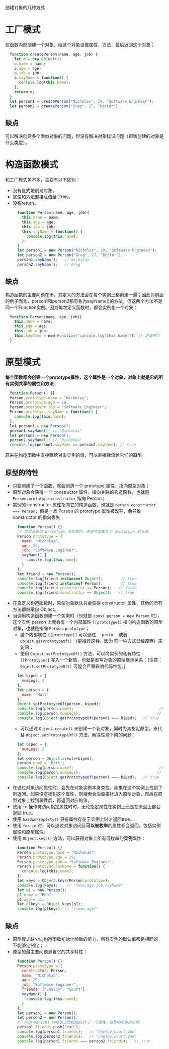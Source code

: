 创建对象的几种方式
# 工厂模式
  在函数内部创建一个对象，给这个对象设置属性、方法，最后返回这个对象；
  ```js
	function createPerson(name, age, job) {
      let o = new Object();
      o.name = name;
      o.age = age;
      o.job = job;
      o.sayName = function() {
        console.log(this.name);
      };
      return o;
    }
    let person1 = createPerson("Nicholas", 29, "Software Engineer");
    let person2 = createPerson("Greg", 27, "Doctor");
  ```
## 缺点
可以解决创建多个类似对象的问题，但没有解决对象标识问题（即新创建的对象是什么类型）。  

# 构造函数模式
和工厂模式差不多，主要有以下区别：
* 没有显式地创建对象。  
* 属性和方法直接赋值给了this。
* 没有return。
  ```js
	function Person(name, age, job){
      this.name = name;
      this.age = age;
      this.job = job;
      this.sayName = function() {
        console.log(this.name);
      };
    }
    let person1 = new Person("Nicholas", 29, "Software Engineer");
    let person2 = new Person("Greg", 27, "Doctor");
    person1.sayName();   // Nicholas
    person2.sayName();   // Greg
  ```
## 缺点
构造函数的主要问题在于，其定义的方法会在每个实例上都创建一遍；因此对前面的例子而言，person1和person2都有名为sayName()的方法，但这两个方法不是同一个Function实例。因为每次定义函数时，都会实例化一个对象：
```js
  function Person(name, age, job){
    this.name = name;
    this.age = age;
    this.job = job;
    this.sayName = new Function("console.log(this.name)"); // 逻辑等价
  }
```  
# 原型模式
**每个函数都会创建一个prototype属性，这个属性是一个对象，对象上就是它的所有实例共享的属性和方法**：
```js
  function Person() {}
  Person.prototype.name = "Nicholas";
  Person.prototype.age = 29;
  Person.prototype.job = "Software Engineer";
  Person.prototype.sayName = function() {
    console.log(this.name);
  };
  let person1 = new Person();
  person1.sayName(); // "Nicholas"
  let person2 = new Person();
  person2.sayName(); // "Nicholas"
  console.log(person1.sayName == person2.sayName); // true
```
原来在构造函数中直接赋给对象实例的值，可以直接赋值给它们的原型。

## 原型的特性
* 只要创建了一个函数，就会创造一个 prototype 属性，指向原型对象；
* 原型对象会获得一个 constructor 属性，指向关联的构造函数，也就是 `Person.prototype.constructor` 指向 Person；
* 实例的 constructor 属性指向它的构造函数，也就是 `person.constructor === Person`，但是一旦 Person 的 prototype 属性被改写，会导致 constructor 的指向丢失：  
  ```js
    function Person() {}
    // 这里没有给 prototype 添加属性，而是完全重写了 prototype 默认值
    Person.prototype = {
      name: "Nicholas",
      age: 29,
      job: "Software Engineer",
      sayName() {
        console.log(this.name);
      }
    };
    let friend = new Person();
    console.log(friend instanceof Object);        // true
    console.log(friend instanceof Person);        // true
    console.log(friend.constructor == Person);   // false
    console.log(friend.constructor == Object);   // true
  ```
* 在自定义构造函数时，原型对象默认只会获得 constructor 属性，其他的所有方法都继承自 Object。
* 当调用构造函数创建一个实例时（也就是 `const person = new Person` 时），这个实例 person 上就会有一个内部属性 `[[prototype]]` 指向构造函数的原型对象，也就是指向 `Person.prototype`；  
  * 这个内部属性 `[[prototype]]` 可以通过 `__proto__` 或者 `Object.getPrototypeOf()` （更推荐这种，因为 前一种方式已经废弃）来访问；
  * 使用 `Object.setPrototypeOf()` 方法，可以向实例的私有特性 `[[Prototype]]` 写入一个新值，也就是重写对象的原型继承关系：(注意：`Object.setPrototypeOf()` 可能会严重影响代码性能。)
  ```js
    let biped = {
      numLegs: 2
    };
    let person = {
      name: 'Matt'
    };
    Object.setPrototypeOf(person, biped);
    console.log(person.name);                                      // Matt
    console.log(person.numLegs);                                  // 2
    console.log(Object.getPrototypeOf(person) === biped);   // true
  ```
  * 可以通过 `Object.create()` 来创建一个新对象，同时为其指定原型，来代替 `Object.setPrototypeOf()` 方法，解决性能下降的问题：
  ```js
    let biped = {
      numLegs: 2
    };
    let person = Object.create(biped);
    person.name = 'Matt';
    console.log(person.name);                                      // Matt
    console.log(person.numLegs);                                  // 2
    console.log(Object.getPrototypeOf(person) === biped);   // true
  ```
* 在通过对象访问属性时，会先在对象实例本身查找，如果在这个实例上找到了则返回。如果没有找到这个属性，则搜索会沿着指针进入原型对象，然后在原型对象上找到属性后，再返回对应的值。
* 使用 `in` 操作符访问指定属性时时，无论指定属性在实例上还是在原型上都会返回 true。
* 使用 `hasOwnProperty()` 只有属性存在于实例上时才返回true。
* 使用 `for-in` 时，可以通过对象访问且**可以被枚举**的属性都会返回，包括实例属性和原型属性。
* 使用 `Object.keys()` 方法，可以获得对象上所有可枚举的**实例**属性：  
  ```js
    function Person() {}
    Person.prototype.name = "Nicholas";
    Person.prototype.age = 29;
    Person.prototype.job = "Software Engineer";
    Person.prototype.sayName = function() {
      console.log(this.name);
    };
    let keys = Object.keys(Person.prototype);
    console.log(keys);    // "name,age,job,sayName"
    let p1 = new Person();
    p1.name = "Rob";
    p1.age = 31;
    let p1keys = Object.keys(p1);
    console.log(p1keys); // "[name,age]"
  ```
## 缺点
* 原型模式缺少向构造函数初始化参数的能力，所有实例的默认值都是相同的，不能够定制化；
* 原型的最主要问题源自它的共享特性：
  ```js
    function Person() {}
    Person.prototype = {
      constructor: Person,
      name: "Nicholas",
      age: 29,
      job: "Software Engineer",
      friends: ["Shelby", "Court"],
      sayName() {
        console.log(this.name);
      }
    };
    let person1 = new Person();
    let person2 = new Person();
    // 实例 person1 向原型上的数组push了一个属性，会影响所有的实例
    person1.friends.push("Van");
    console.log(person1.friends);   // "Shelby,Court,Van"
    console.log(person2.friends);   // "Shelby,Court,Van"
    console.log(person1.friends === person2.friends);   // true
  ```